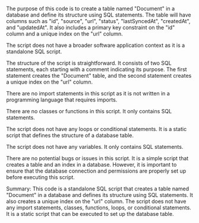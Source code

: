 The purpose of this code is to create a table named "Document" in a database and define its structure using SQL statements. The table will have columns such as "id", "source", "url", "status", "lastSyncedAt", "createdAt", and "updatedAt". It also includes a primary key constraint on the "id" column and a unique index on the "url" column.

The script does not have a broader software application context as it is a standalone SQL script.

The structure of the script is straightforward. It consists of two SQL statements, each starting with a comment indicating its purpose. The first statement creates the "Document" table, and the second statement creates a unique index on the "url" column.

There are no import statements in this script as it is not written in a programming language that requires imports.

There are no classes or functions in this script. It only contains SQL statements.

The script does not have any loops or conditional statements. It is a static script that defines the structure of a database table.

The script does not have any variables. It only contains SQL statements.

There are no potential bugs or issues in this script. It is a simple script that creates a table and an index in a database. However, it is important to ensure that the database connection and permissions are properly set up before executing this script.

Summary:
This code is a standalone SQL script that creates a table named "Document" in a database and defines its structure using SQL statements. It also creates a unique index on the "url" column. The script does not have any import statements, classes, functions, loops, or conditional statements. It is a static script that can be executed to set up the database table.